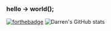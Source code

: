 ### hello -> world();
[![forthebadge](https://forthebadge.com/images/badges/contains-tasty-spaghetti-code.svg)](https://forthebadge.com)
![Darren's GitHub stats](https://github-readme-stats.vercel.app/api?username=DarrenOfficial&count_private=true&theme=onedark)
